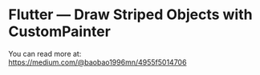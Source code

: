 # Flutter — Draw Striped Objects with CustomPainter

You can read more at: https://medium.com/@baobao1996mn/4955f5014706
